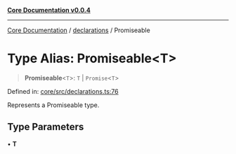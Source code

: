 [**Core Documentation v0.0.4**](../../README.md)

***

[Core Documentation](../../modules.md) / [declarations](../README.md) / Promiseable

# Type Alias: Promiseable\<T\>

> **Promiseable**\<`T`\>: `T` \| `Promise`\<`T`\>

Defined in: [core/src/declarations.ts:76](https://github.com/stonemjs/core/blob/e4675fc5d1a8e120fdb4d54e226a2496fdda3681/src/declarations.ts#L76)

Represents a Promiseable type.

## Type Parameters

• **T**
